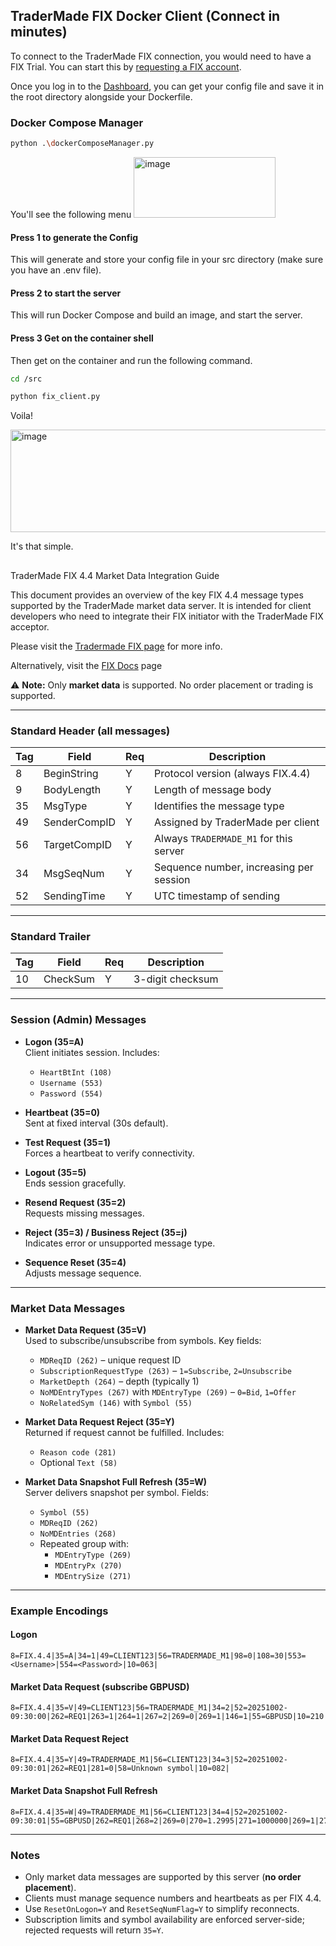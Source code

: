 ## TraderMade FIX Docker Client (Connect in minutes)

To connect to the TraderMade FIX connection, you would need to have a FIX Trial. You can start this by [requesting a FIX account](https://tradermade.com/signup).

Once you log in to the [Dashboard](https://tradermade.com/login), you can get your config file and save it in the root directory alongside your Dockerfile. 

### Docker Compose Manager

```bash
python .\dockerComposeManager.py

```

You'll see the following menu
<img width="227" height="97" alt="image" src="https://github.com/user-attachments/assets/01704c8d-0a08-40c3-acf6-dd36e697deea" />

#### Press 1 to generate the Config 
This will generate and store your config file in your src directory (make sure you have an .env file).

#### Press 2 to start the server

This will run Docker Compose and build an image, and start the server.

#### Press 3 Get on the container shell

Then get on the container and run the following command.

```bash
cd /src

python fix_client.py

```

Voila!

<img width="595" height="164" alt="image" src="https://github.com/user-attachments/assets/bb1c1084-6174-4445-81b7-be666eaab44e" />


It's that simple.


##
TraderMade FIX 4.4 Market Data Integration Guide

This document provides an overview of the key FIX 4.4 message types supported by the TraderMade market data server. It is intended for client developers who need to integrate their FIX initiator with the TraderMade FIX acceptor.  

Please visit the [Tradermade FIX page](https://tradermade.com/market-data/fix-api) for more info.

Alternatively, visit the [FIX Docs](https://tradermade.com/docs/fix-api) page

⚠️ **Note:** Only **market data** is supported. No order placement or trading is supported.

---

### Standard Header (all messages)

| Tag | Field         | Req | Description                                     |
|-----|---------------|-----|-------------------------------------------------|
| 8   | BeginString   | Y   | Protocol version (always FIX.4.4)               |
| 9   | BodyLength    | Y   | Length of message body                          |
| 35  | MsgType       | Y   | Identifies the message type                     |
| 49  | SenderCompID  | Y   | Assigned by TraderMade per client               |
| 56  | TargetCompID  | Y   | Always `TRADERMADE_M1` for this server          |
| 34  | MsgSeqNum     | Y   | Sequence number, increasing per session         |
| 52  | SendingTime   | Y   | UTC timestamp of sending                        |

---

### Standard Trailer

| Tag | Field     | Req | Description           |
|-----|-----------|-----|-----------------------|
| 10  | CheckSum  | Y   | 3-digit checksum      |

---

### Session (Admin) Messages

- **Logon (35=A)**  
  Client initiates session. Includes:  
  - `HeartBtInt (108)`  
  - `Username (553)`  
  - `Password (554)`

- **Heartbeat (35=0)**  
  Sent at fixed interval (30s default).

- **Test Request (35=1)**  
  Forces a heartbeat to verify connectivity.

- **Logout (35=5)**  
  Ends session gracefully.

- **Resend Request (35=2)**  
  Requests missing messages.

- **Reject (35=3) / Business Reject (35=j)**  
  Indicates error or unsupported message type.

- **Sequence Reset (35=4)**  
  Adjusts message sequence.

---

### Market Data Messages

- **Market Data Request (35=V)**  
  Used to subscribe/unsubscribe from symbols. Key fields:  
  - `MDReqID (262)` – unique request ID  
  - `SubscriptionRequestType (263)` – `1=Subscribe`, `2=Unsubscribe`  
  - `MarketDepth (264)` – depth (typically 1)  
  - `NoMDEntryTypes (267)` with `MDEntryType (269)` – `0=Bid`, `1=Offer`  
  - `NoRelatedSym (146)` with `Symbol (55)`  

- **Market Data Request Reject (35=Y)**  
  Returned if request cannot be fulfilled. Includes:  
  - `Reason code (281)`  
  - Optional `Text (58)`

- **Market Data Snapshot Full Refresh (35=W)**  
  Server delivers snapshot per symbol. Fields:  
  - `Symbol (55)`  
  - `MDReqID (262)`  
  - `NoMDEntries (268)`  
  - Repeated group with:  
    - `MDEntryType (269)`  
    - `MDEntryPx (270)`  
    - `MDEntrySize (271)`

---

### Example Encodings

#### Logon
```
8=FIX.4.4|35=A|34=1|49=CLIENT123|56=TRADERMADE_M1|98=0|108=30|553=<Username>|554=<Password>|10=063|
```

#### Market Data Request (subscribe GBPUSD)
```
8=FIX.4.4|35=V|49=CLIENT123|56=TRADERMADE_M1|34=2|52=20251002-09:30:00|262=REQ1|263=1|264=1|267=2|269=0|269=1|146=1|55=GBPUSD|10=210|
```

#### Market Data Request Reject
```
8=FIX.4.4|35=Y|49=TRADERMADE_M1|56=CLIENT123|34=3|52=20251002-09:30:01|262=REQ1|281=0|58=Unknown symbol|10=082|
```

#### Market Data Snapshot Full Refresh
```
8=FIX.4.4|35=W|49=TRADERMADE_M1|56=CLIENT123|34=4|52=20251002-09:30:01|55=GBPUSD|262=REQ1|268=2|269=0|270=1.2995|271=1000000|269=1|270=1.2997|271=1000000|10=128|
```

---

### Notes
- Only market data messages are supported by this server (**no order placement**).  
- Clients must manage sequence numbers and heartbeats as per FIX 4.4.  
- Use `ResetOnLogon=Y` and `ResetSeqNumFlag=Y` to simplify reconnects.  
- Subscription limits and symbol availability are enforced server-side; rejected requests will return `35=Y`.  
